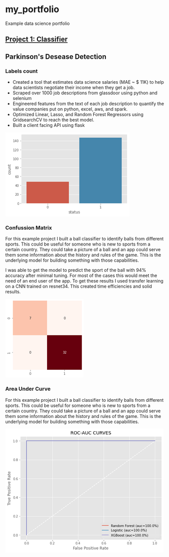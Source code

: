 # my_portfolio
Example data science portfolio

## [Project 1: Classifier](https://github.com/JJSSEE/my_portfolio/blob/main/notebooks/Parkinson's%20Disease.ipynb)

## Parkinson's Desease Detection

### Labels count
* Created a tool that estimates data science salaries (MAE ~ $ 11K) to help data scientists negotiate their income when they get a job.
* Scraped over 1000 job descriptions from glassdoor using python and selenium
* Engineered features from the text of each job description to quantify the value companies put on python, excel, aws, and spark. 
* Optimized Linear, Lasso, and Random Forest Regressors using GridsearchCV to reach the best model. 
* Built a client facing API using flask 

![](https://github.com/JJSSEE/my_portfolio/blob/main/images/label_count.png)


### Confussion Matrix
For this example project I built a ball classifier to identify balls from different sports. This could be useful for someone who is new to sports from a certain country. They could take a picture of a ball and an app could serve them some information about the history and rules of the game. This is the underlying model for building something with those capabilities. 

I was able to get the model to predict the sport of the ball with 94% accuracy after minimal tuning. For most of the cases this would meet the need of an end user of the app. To get these results I used transfer learning on a CNN trained on resnet34. This created time efficiencies and solid results. 


![](https://github.com/JJSSEE/my_portfolio/blob/main/images/heat_map.png)

### Area Under Curve

For this example project I built a ball classifier to identify balls from different sports. This could be useful for someone who is new to sports from a certain country. They could take a picture of a ball and an app could serve them some information about the history and rules of the game. This is the underlying model for building something with those capabilities. 

![](https://github.com/JJSSEE/my_portfolio/blob/main/images/roc_auc.png)

